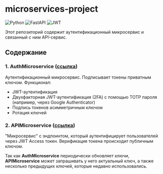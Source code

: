 # microservices-project  

![Python](https://img.shields.io/badge/Python-3776AB?style=for-the-badge&logo=python&logoColor=white)
![FastAPI](https://img.shields.io/badge/FastAPI-009688?style=for-the-badge&logo=fastapi&logoColor=white)
![JWT](https://img.shields.io/badge/JWT-000000?style=for-the-badge&logo=jsonwebtoken&logoColor=white)


Этот репозиторий содержит аутентификационный микросервис и связанный с ним API-сервис.  

## Содержание  

### 1. **AuthMicroservice** ([ссылка](https://github.com/RedGradient/AuthMicroservice))  
Аутентификационный микросервис. Подписывает токены приватным ключом. Функционал:  
- JWT-аутентификация  
- Двухфакторная JWT-аутентификация (2FA) с помощью TOTP пароля (например, через Google Authenticator)  
- Подпись токенов асимметричным ключом  
- Ротация ключей  

### 2. **APIMicroservice** ([ссылка](https://github.com/RedGradient/APIMicroservice))
"Микросервис" с эндпоинтом, который аутентифицирует пользователей через JWT Access токен. Верификация токена происходит публичным ключом.

Так как **AuthMicroservice** периодически обновляет ключи, **APIMicroservice** может запрашивать у него актуальный ключ, а также несколько предыдущих ключей, которые недавно использовались.  
